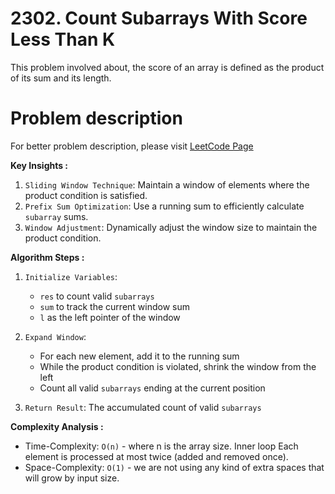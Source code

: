 # 2302. Count Subarrays With Score Less Than K

This problem involved about, the score of an array is defined as the product of its sum and its length.

# Problem description

For better problem description, please visit [LeetCode Page](https://leetcode.com/problems/count-subarrays-with-score-less-than-k/description)

**Key Insights :**<br/>

1. `Sliding Window Technique`: Maintain a window of elements where the product condition is satisfied.
2. `Prefix Sum Optimization`: Use a running sum to efficiently calculate `subarray` sums.
3. `Window Adjustment`: Dynamically adjust the window size to maintain the product condition.

**Algorithm Steps :**<br/>

1. `Initialize Variables`:

    - `res` to count valid `subarrays`
    - `sum` to track the current window sum
    - `l` as the left pointer of the window

2. `Expand Window`:

    - For each new element, add it to the running sum
    - While the product condition is violated, shrink the window from the left
    - Count all valid `subarrays` ending at the current position

3. `Return Result`: The accumulated count of valid `subarrays`

**Complexity Analysis :**<br/>

-   Time-Complexity: `O(n)` - where n is the array size. Inner loop Each element is processed at most twice (added and removed once).
-   Space-Complexity: `O(1)` - we are not using any kind of extra spaces that will grow by input size.
